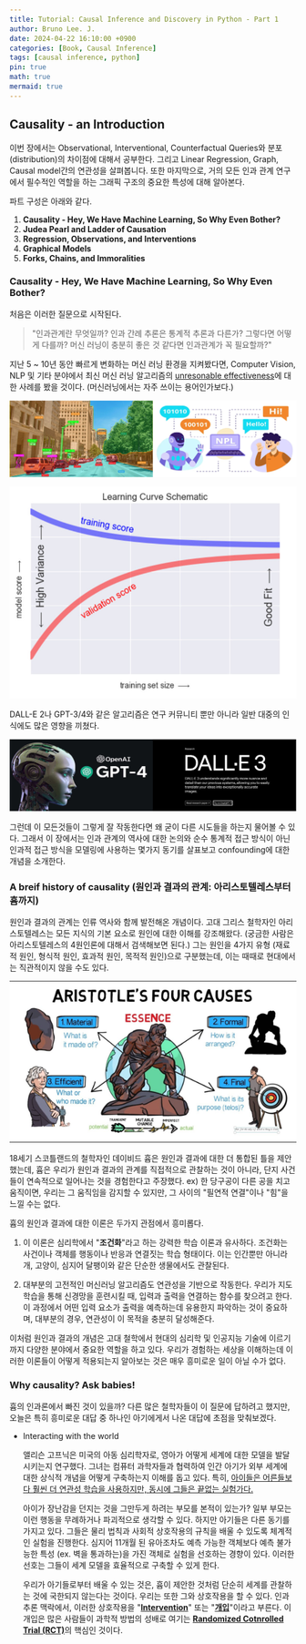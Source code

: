 ```yaml
---
title: Tutorial: Causal Inference and Discovery in Python - Part 1
author: Bruno Lee. J.
date: 2024-04-22 16:10:00 +0900
categories: [Book, Causal Inference]
tags: [causal inference, python]
pin: true
math: true
mermaid: true
---
```


## Causality - an Introduction
이번 장에서는 Observational, Interventional, Counterfactual Queries와 분포 (distribution)의 차이점에 대해서 공부한다. 그리고 Linear Regression, Graph, Causal model간의 연관성을 살펴봅니다. 또한 마지막으로, 거의 모든 인과 관계 연구에서 필수적인 역할을 하는 그래픽 구조의 중요한 특성에 대해 알아본다.

파트 구성은 아래와 같다.
1. **Causality - Hey, We Have Machine Learning, So Why Even Bother?**
2. **Judea Pearl and Ladder of Causation**
3. **Regression, Observations, and Interventions**
4. **Graphical Models**
5. **Forks, Chains, and Immoralities**

### Causality - Hey, We Have Machine Learning, So Why Even Bother?
처음은 이러한 질문으로 시작된다.

> "인과관계란 무엇일까? 인과 간례 추론은 통계적 추론과 다른가? 그렇다면 어떻게 다를까? 머신 러닝이 충분히 좋은 것 같다면 인과관계가 꼭 필요할까?"

지난 5 ~ 10년 동안 빠르게 변화하는 머신 러닝 환경을 지켜봤다면, Computer Vision, NLP 및 기타 분야에서 최신 머신 러닝 알고리즘의 <u>unresonable effectiveness</u>에 대한 사례를 봤을 것이다. (머신러닝에서는 자주 쓰이는 용어인가보다.)

![cibook3](https://github.com/brunoleej/brunoleej.github.io/blob/master/assets/img/cibook/cibook3.png?raw=true)

![cibook2](https://github.com/brunoleej/brunoleej.github.io/blob/master/assets/img/cibook/cibook2.jpeg?raw=true)

DALL-E 2나 GPT-3/4와 같은 알고리즘은 연구 커뮤니티 뿐만 아니라 일반 대중의 인식에도 많은 영향을 끼쳤다.

![cibook4](https://github.com/brunoleej/brunoleej.github.io/blob/master/assets/img/cibook/cibook4.png?raw=true)

그런데 이 모든것들이 그렇게 잘 작동한다면 왜 굳이 다른 시도들을 하는지 물어볼 수 있다. 그래서 이 장에서는 인과 관계의 역사에 대한 논의와 순수 통계적 접근 방식이 아닌 인과적 접근 방식을 모델링에 사용하는 몇가지 동기를 살표보고 confounding에 대한 개념을 소개한다.


### A breif history of causality (원인과 결과의 관계: 아리스토텔레스부터 흄까지)

원인과 결과의 관계는 인류 역사와 함께 발전해온 개념이다. 고대 그리스 철학자인 아리스토텔레스는 모든 지식의 기본 요소로 원인에 대한 이해를 강조해왔다. (궁금한 사람은 아리스토텔레스의 4원인론에 대해서 검색해보면 된다.) 그는 원인을 4가지 유형 (재료적 원인, 형식적 원인, 효과적 원인, 목적적 원인)으로 구분했는데, 이는 때때로 현대에서는 직관적이지 않을 수도 있다.

![cibook5](https://github.com/brunoleej/brunoleej.github.io/blob/master/assets/img/cibook/cibook5.png?raw=true)

18세기 스코틀랜드의 철학자인 데이비드 흄은 원인과 결과에 대한 더 통합된 틀을 제안했는데, 흄은 우리가 원인과 결과의 관계를 직접적으로 관찰하는 것이 아니라, 단지 사건들이 연속적으로 일어나는 것을 경험한다고 주장했다. 
ex) 한 당구공이 다른 공을 치고 움직이면, 우리는 그 움직임을 감지할 수 있지만, 그 사이의 "필연적 연결"이나 "힘"을 느낄 수는 없다.

흄의 원인과 결과에 대한 이론은 두가지 관점에서 흥미롭다. 
1. 이 이론은 심리학에서 "**조건화**"라고 하는 강력한 학습 이론과 유사하다. 조건화는 사건이나 객체를 행동이나 반응과 연결짓는 학습 형태이다. 이는 인간뿐만 아니라 개, 고양이, 심지어 달팽이와 같은 단순한 생물에서도 관찰된다.

2. 대부분의 고전적인 머신러닝 알고리즘도 연관성을 기반으로 작동한다. 우리가 지도 학습을 통해 신경망을 훈련시킬 때, 입력과 출력을 연결하는 함수를 찾으려고 한다. 이 과정에서 어떤 입력 요소가 출력을 예측하는데 유용한지 파악하는 것이 중요하며, 대부분의 경우, 연관성이 이 목적을 충분히 달성해준다.

이처럼 원인과 결과의 개념은 고대 철학에서 현대의 심리학 및 인공지능 기술에 이르기까지 다양한 분야에서 중요한 역할을 하고 있다. 우리가 경험하는 세상을 이해하는데 이러한 이론들이 어떻게 적용되는지 알아보는 것은 매우 흥미로운 일이 아닐 수가 없다.


### Why causality? Ask babies!
흄의 인과론에서 빠진 것이 있을까? 다른 많은 철학자들이 이 질문에 답하려고 했지만, 오늘은 특히 흥미로운 대답 중 하나인 아기에게서 나온 대답에 초점을 맞춰보겠다.

- Interacting with the world

    앨리슨 고프닉은 미국의 아동 심리학자로, 영아가 어떻게 세계에 대한 모델을 발달시키는지 연구했다. 그녀는 컴퓨터 과학자들과 협력하여 인간 아기가 외부 세계에 대한 상식적 개념을 어떻게 구축하는지 이해를 돕고 있다. 특히, <u>아이들은 어른들보다 훨씬 더 연관성 학습을 사용하지만, 동시에 그들은 끝없는 실험가다.</u>

    아이가 장난감을 던지는 것을 그만두게 하려는 부모를 본적이 있는가? 일부 부모는 이런 행동을 무례하거나 파괴적으로 생각할 수 있다. 하지만 아기들은 다른 동기를 가지고 있다. 그들은 물리 법칙과 사회적 상호작용의 규칙을 배울 수 있도록 체계적인 실험을 진행한다. 심지어 11개월 된 유아조차도 예측 가능한 객체보다 예측 불가능한 특성 (ex. 벽을 통과하는)을 가진 객체로 실험을 선호하는 경향이 있다. 이러한 선호는 그들이 세계 모델을 효율적으로 구축할 수 있게 한다.

    우리가 아기들로부터 배울 수 있는 것은, 흄이 제안한 것처럼 단순히 세계를 관찰하는 것에 국한되지 않는다는 것이다. 우리는 또한 그와 상호작용을 할 수 있다. 인과 추론 맥락에서, 이러한 상호작용을 "<u>**Intervention**</u>" 또는 "<u>**개입**</u>"이라고 부른다. 이 개입은 많은 사람들이 과학적 방법의 성배로 여기는 <u>**Randomized Cotnrolled Trial (RCT)**</u>의 핵심인 것이다.

